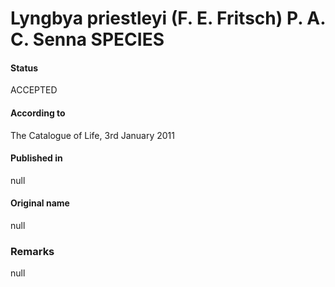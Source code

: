Lyngbya priestleyi (F. E. Fritsch) P. A. C. Senna SPECIES
=======

#### Status
ACCEPTED

#### According to
The Catalogue of Life, 3rd January 2011

#### Published in
null

#### Original name
null

### Remarks
null